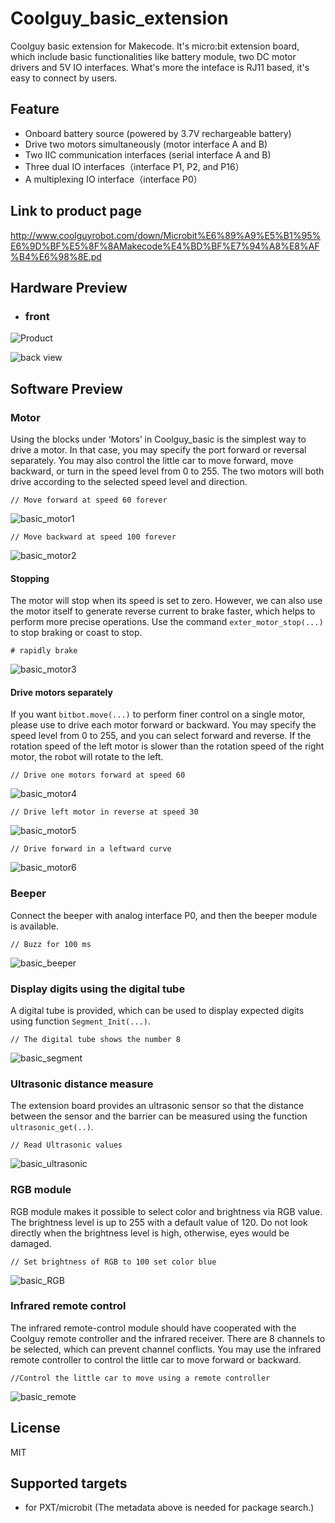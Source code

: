 # Coolguy_basic_extension

Coolguy basic extension for Makecode. It's micro:bit extension board, which include basic functionalities like battery module, two DC motor drivers and 5V IO interfaces. What's more the inteface is RJ11 based, it's easy to connect by users. 

## Feature

- Onboard battery source (powered by 3.7V rechargeable battery)
- Drive two motors simultaneously (motor interface A and B)
- Two IIC communication interfaces (serial interface A and B)
- Three dual IO interfaces（interface P1, P2, and P16）
- A multiplexing IO interface（interface P0）

## Link to product page

http://www.coolguyrobot.com/down/Microbit%E6%89%A9%E5%B1%95%E6%9D%BF%E5%8F%8AMakecode%E4%BD%BF%E7%94%A8%E8%AF%B4%E6%98%8E.pd

## Hardware Preview

- ### front

![Product](https://user-images.githubusercontent.com/45141802/99250737-22689380-2847-11eb-817a-30b43995aa79.png)

![back view](https://user-images.githubusercontent.com/45141802/99250756-2b596500-2847-11eb-9a7c-53202cc0e2c8.png)

## Software Preview

### Motor

Using the blocks under ‘Motors’ in Coolguy_basic is the simplest way to drive a motor. In that case, you may specify the port forward or reversal separately. You may also control the little car to move forward, move backward, or turn in the speed level from 0 to 255. The two motors will both drive according to the selected speed level and direction. 

`// Move forward at speed 60 forever`

![basic_motor1](https://user-images.githubusercontent.com/45141802/99250784-344a3680-2847-11eb-9a27-82cbf24e136a.png)

`// Move backward at speed 100 forever`

![basic_motor2](https://user-images.githubusercontent.com/45141802/99250795-37452700-2847-11eb-8011-a21f6127ee3e.png)

#### Stopping

The motor will stop when its speed is set to zero. However, we can also use the motor itself to generate reverse current to brake faster, which helps to perform more precise operations. Use the command `exter_motor_stop(...)` to stop braking or coast to stop.

`# rapidly brake`

![basic_motor3](https://user-images.githubusercontent.com/45141802/99250800-37ddbd80-2847-11eb-9cea-09c1a93a2374.png)

#### Drive motors separately

If you want `bitbot.move(...)` to perform finer control on a single motor, please use to drive each motor forward or backward. You may specify the speed level from 0 to 255, and you can select forward and reverse. If the rotation speed of the left motor is slower than the rotation speed of the right motor, the robot will rotate to the left.

`// Drive one motors forward at speed 60 `

![basic_motor4](https://user-images.githubusercontent.com/45141802/99250802-38765400-2847-11eb-8041-3e9386f3a75c.png)

`// Drive left motor in reverse at speed 30 `

![basic_motor5](https://user-images.githubusercontent.com/45141802/99250804-390eea80-2847-11eb-89fe-d65580e6b6d0.png)

`// Drive forward in a leftward curve `

![basic_motor6](https://user-images.githubusercontent.com/45141802/99250807-39a78100-2847-11eb-9053-808804aa81c8.png)

### Beeper

Connect the beeper with analog interface P0, and then the beeper module is available.

`// Buzz for 100 ms `

![basic_beeper](https://user-images.githubusercontent.com/45141802/99250821-40ce8f00-2847-11eb-85a6-4ced1faaf618.png)

### Display digits using the digital tube

A digital tube is provided, which can be used to display expected digits using function `Segment_Init(...)`.

`// The digital tube shows the number 8 `

![basic_segment](https://user-images.githubusercontent.com/45141802/99251100-b9355000-2847-11eb-8e5b-76a0fa1148ca.png)

### Ultrasonic distance measure

The extension board provides an ultrasonic sensor so that the distance between the sensor and the barrier can be measured using the function `ultrasonic_get(..)`. 

`// Read Ultrasonic values `

![basic_ultrasonic](https://user-images.githubusercontent.com/45141802/99251257-fc8fbe80-2847-11eb-8a00-5e9ed648f146.png)

### RGB module

RGB module makes it possible to select color and brightness via RGB value. The brightness level is up to 255 with a default value of 120. Do not look directly when the brightness level is high, otherwise, eyes would be damaged. 

`// Set brightness of RGB to 100 set color blue `

![basic_RGB](https://user-images.githubusercontent.com/45141802/99251455-57c1b100-2848-11eb-8200-9699a90b49fb.png)

### Infrared remote control

The infrared remote-control module should have cooperated with the Coolguy remote controller and the infrared receiver. There are 8 channels to be selected, which can prevent channel conflicts. You may use the infrared remote controller to control the little car to move forward or backward.

`//Control the little car to move using a remote controller`

![basic_remote](https://user-images.githubusercontent.com/45141802/99251575-86d82280-2848-11eb-92df-ea432c18687d.png)

## License

MIT

## Supported targets

* for PXT/microbit (The metadata above is needed for package search.)


